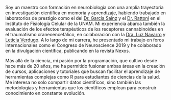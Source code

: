 Soy un maestro con formación en neurobiología con una amplia trayectoria en investigación científica en memoria y aprendizaje, habiendo trabajado en laboratorios de prestigio como el del [Dr. García Sainz](https://www.ifc.unam.mx/dr-jesus-agr.php) y el [Dr. Rattoni](https://ifc.unam.mx/investigador-perfil.php?id=1) en el Instituto de Fisiología Celular de la UNAM. Mi experiencia abarca también la evaluación de los efectos terapéuticos de los receptores cannabinoides en el traumatismo craneoencefálico, en colaboración con la [Dra. Luz Navarro](https://fisiologia.facmed.unam.mx/index.php/pagina-navarro-angulo-maria-de-la-luz/) y [Leticia Verdugo](https://fisiologia.facmed.unam.mx/index.php/pagina-verdugo-diaz-sylvia-leticia/). A lo largo de mi carrera, he presentado mi trabajo en foros internacionales como el Congreso de Neuroscience 2019 y he colaborado en la divulgación científica, publicando en la revista Nexos.

Más allá de la ciencia, mi pasión por la programación, que cultivo desde hace más de 20 años, me ha permitido fusionar ambas áreas en la creación de cursos, aplicaciones y tutoriales que buscan facilitar el aprendizaje de herramientas complejas como R para estudiantes de ciencias de la salud. Me interesa no solo compartir datos científicos, sino también las metodologías y herramientas que los científicos emplean para construir conocimiento en constante evolución.